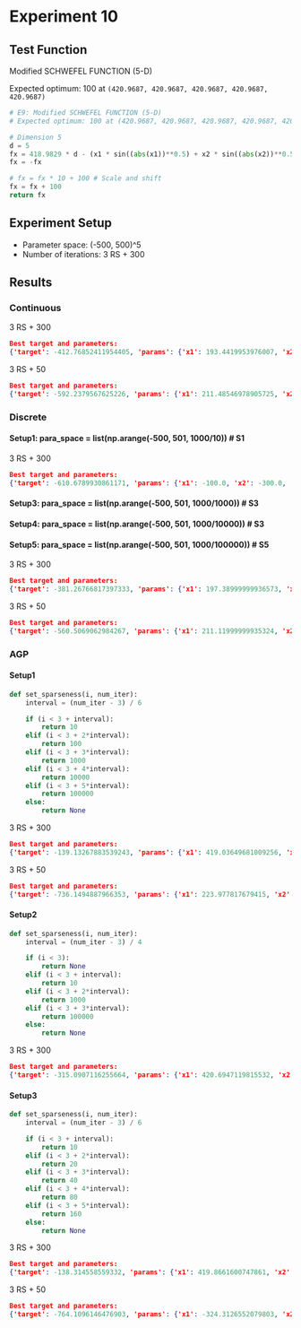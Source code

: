 # Experiment 10

## Test Function

Modified SCHWEFEL FUNCTION (5-D)

Expected optimum: 100 at `(420.9687, 420.9687, 420.9687, 420.9687, 420.9687)`

```python
# E9: Modified SCHWEFEL FUNCTION (5-D)
# Expected optimum: 100 at (420.9687, 420.9687, 420.9687, 420.9687, 420.9687)

# Dimension 5
d = 5
fx = 418.9829 * d - (x1 * sin((abs(x1))**0.5) + x2 * sin((abs(x2))**0.5) + x3 * sin((abs(x3))**0.5) + x4 * sin((abs(x4))**0.5) + x5 * sin((abs(x5)**0.5)))
fx = -fx

# fx = fx * 10 + 100 # Scale and shift
fx = fx + 100
return fx
```

## Experiment Setup

* Parameter space: (-500, 500)^5
* Number of iterations: 3 RS + 300

## Results

### Continuous

3 RS + 300

```json
Best target and parameters: 
{'target': -412.76852411954405, 'params': {'x1': 193.4419953976007, 'x2': 433.99632984394987, 'x3': -312.84747631290253, 'x4': 426.7328141949512, 'x5': -295.4438848129465}}
```

3 RS + 50

```json
Best target and parameters: 
{'target': -592.2379567625226, 'params': {'x1': 211.48546978905725, 'x2': 456.8095551752897, 'x3': -317.5501777835976, 'x4': 437.56269095465404, 'x5': -292.1039317105284}}
```

### Discrete

#### Setup1: para_space = list(np.arange(-500, 501, 1000/10)) # S1

3 RS + 300

```json
Best target and parameters: 
{'target': -610.6789930861171, 'params': {'x1': -100.0, 'x2': -300.0, 'x3': 400.0, 'x4': 400.0, 'x5': -300.0}}
```

#### Setup3: para_space = list(np.arange(-500, 501, 1000/1000)) # S3

#### Setup4: para_space = list(np.arange(-500, 501, 1000/10000)) # S3

#### Setup5: para_space = list(np.arange(-500, 501, 1000/100000)) # S5

3 RS + 300

```json
Best target and parameters: 
{'target': -381.26766817397333, 'params': {'x1': 197.38999999936573, 'x2': 431.6299999991527, 'x3': -304.290000000178, 'x4': 427.47999999915646, 'x5': -298.5700000001832}}
```

3 RS + 50

```json
Best target and parameters: 
{'target': -560.5069062984267, 'params': {'x1': 211.11999999935324, 'x2': 454.0599999991323, 'x3': -317.8200000001657, 'x4': 434.18999999915036, 'x5': -291.3000000001898}}
```


### AGP

#### Setup1

```python
def set_sparseness(i, num_iter):
    interval = (num_iter - 3) / 6

    if (i < 3 + interval):
        return 10
    elif (i < 3 + 2*interval):
        return 100
    elif (i < 3 + 3*interval):
        return 1000
    elif (i < 3 + 4*interval):
        return 10000
    elif (i < 3 + 5*interval):
        return 100000
    else:
        return None
```

3 RS + 300

```json
Best target and parameters: 
{'target': -139.13267883539243, 'params': {'x1': 419.03649681009256, 'x2': 418.8265947972211, 'x3': -302.7053027172134, 'x4': 419.4003118646444, 'x5': -305.17846075882477}}
```

3 RS + 50

```json
Best target and parameters: 
{'target': -736.1494887966353, 'params': {'x1': 223.977817679415, 'x2': 405.5967788770961, 'x3': -306.21475380755413, 'x4': 421.321124182397, 'x5': -157.92751923555286}}
```

#### Setup2

```python
def set_sparseness(i, num_iter):
    interval = (num_iter - 3) / 4

    if (i < 3):
        return None
    elif (i < 3 + interval):
        return 10
    elif (i < 3 + 2*interval):
        return 1000
    elif (i < 3 + 3*interval):
        return 100000
    else:
        return None
```

3 RS + 300

```json
Best target and parameters: 
{'target': -315.0907116255664, 'params': {'x1': 420.6947119815532, 'x2': 420.0325567502746, 'x3': -300.9473869971323, 'x4': 420.3034780431317, 'x5': -124.17667290363293}}
```

#### Setup3

```python
def set_sparseness(i, num_iter):
    interval = (num_iter - 3) / 6

    if (i < 3 + interval):
        return 10
    elif (i < 3 + 2*interval):
        return 20
    elif (i < 3 + 3*interval):
        return 40
    elif (i < 3 + 4*interval):
        return 80
    elif (i < 3 + 5*interval):
        return 160
    else:
        return None
```

3 RS + 300

```json
Best target and parameters: 
{'target': -138.314558559332, 'params': {'x1': 419.8661600747861, 'x2': 421.4366872709218, 'x3': -301.2958492315889, 'x4': 418.0669438129873, 'x5': -302.3301021999627}}
```

3 RS + 50

```json
Best target and parameters: 
{'target': -764.1096146476903, 'params': {'x1': -324.3126552079803, 'x2': 399.7081302754615, 'x3': -250.91804689910666, 'x4': 406.6394889787071, 'x5': 208.70583139782403}}
```